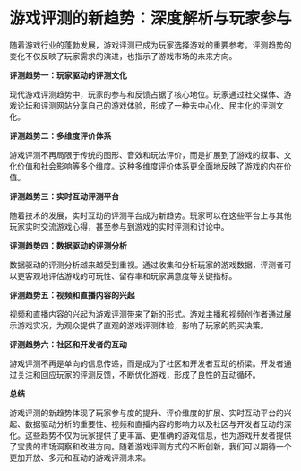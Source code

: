 # 游戏评测的新趋势：深度解析与玩家参与

随着游戏行业的蓬勃发展，游戏评测已成为玩家选择游戏的重要参考。评测趋势的变化不仅反映了玩家需求的演进，也指示了游戏市场的未来方向。

**评测趋势一：玩家驱动的评测文化**

现代游戏评测趋势中，玩家的参与和反馈占据了核心地位。玩家通过社交媒体、游戏论坛和评测网站分享自己的游戏体验，形成了一种去中心化、民主化的评测文化。

**评测趋势二：多维度评价体系**

游戏评测不再局限于传统的图形、音效和玩法评价，而是扩展到了游戏的叙事、文化价值和社会影响等多个维度。这种多维度评价体系更全面地反映了游戏的内在价值。

**评测趋势三：实时互动评测平台**

随着技术的发展，实时互动的评测平台成为新趋势。玩家可以在这些平台上与其他玩家实时交流游戏心得，甚至参与到游戏的实时评测和讨论中。

**评测趋势四：数据驱动的评测分析**

数据驱动的评测分析越来越受到重视。通过收集和分析玩家的游戏数据，评测者可以更客观地评估游戏的可玩性、留存率和玩家满意度等关键指标。

**评测趋势五：视频和直播内容的兴起**

视频和直播内容的兴起为游戏评测带来了新的形式。游戏主播和视频创作者通过展示游戏实况，为观众提供了直观的游戏评测体验，影响了玩家的购买决策。

**评测趋势六：社区和开发者的互动**

游戏评测不再是单向的信息传递，而是成为了社区和开发者互动的桥梁。开发者通过关注和回应玩家的评测反馈，不断优化游戏，形成了良性的互动循环。

**总结**

游戏评测的新趋势体现了玩家参与度的提升、评价维度的扩展、实时互动平台的兴起、数据驱动分析的重要性、视频和直播内容的影响力以及社区与开发者互动的深化。这些趋势不仅为玩家提供了更丰富、更准确的游戏信息，也为游戏开发者提供了宝贵的市场洞察和改进方向。随着游戏评测方式的不断创新，我们可以期待一个更加开放、多元和互动的游戏评测未来。